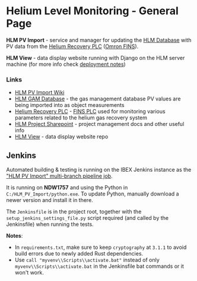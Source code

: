 # Helium Level Monitoring - General Page
 
**HLM PV Import** - service and manager for updating the [HLM Database](https://github.com/SampleEnvironment/He-Management/wiki#helium-level-monitoring-database) with PV data from the [Helium Recovery PLC](https://github.com/ISISComputingGroup/ibex_developers_manual/wiki/Helium-Recovery-PLC) ([Omron FINS](https://github.com/ISISComputingGroup/ibex_developers_manual/wiki/Omron-FINS)). 

**HLM View** - data display website running with Django on the HLM server machine (for more info check [deployment notes](https://github.com/ISISComputingGroup/ibex_developers_manual/wiki/HLM-Web-Server-deployment))



### Links
* [HLM PV Import Wiki](https://github.com/ISISNeutronMuon/HLM_PV_Import/wiki)
* [HLM GAM Database](https://github.com/SampleEnvironment/He-Management/wiki#helium-level-monitoring-database) - the gas management database PV values are being imported into as object measurements
* [Helium Recovery PLC](https://github.com/ISISComputingGroup/ibex_developers_manual/wiki/Helium-Recovery-PLC) - [FINS PLC](https://github.com/ISISComputingGroup/ibex_developers_manual/wiki/Omron-FINS) used for monitoring various parameters related to the helium gas recovery system
* [HLM Project Sharepoint](http://www.facilities.rl.ac.uk/isis/projects/heliummgmt/_layouts/viewlsts.aspx?BaseType=1) - project management docs and other useful info
* [HLM View](https://github.com/ISISNeutronMuon/HLM_View) - data display website repo

## Jenkins

Automated building & testing is running on the IBEX Jenkins instance as the ["HLM PV Import" multi-branch pipeline job](https://epics-jenkins.isis.rl.ac.uk/job/HLM%20PV%20Import/). 

It is running on **NDW1757** and using the Python in `C:/HLM_PV_Import/python.exe`. To update Python, manually download a newer version and install it in there.

The `Jenkinsfile` is in the project root, together with the `setup_jenkins_settings_file.py` script required (and called by the Jenkinsfile) when running the tests.

**Notes**: 
* In `requirements.txt`, make sure to keep `cryptography` at `3.1.1` to avoid build errors due to newly added Rust dependencies.
* Use `call "myvenv\\Scripts\\activate.bat"` instead of only `myvenv\\Scripts\\activate.bat` in the Jenkinsfile bat commands or it won't work.


